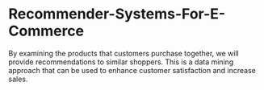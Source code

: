 # Recommender-Systems-For-E-Commerce
By examining the products that customers purchase together, we will provide recommendations to similar shoppers. This is a data mining approach that can be used to enhance customer satisfaction and increase sales.
